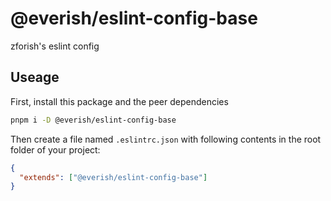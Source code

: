 # @everish/eslint-config-base

zforish's eslint config

## Useage

First, install this package and the peer dependencies

```bash
pnpm i -D @everish/eslint-config-base
```

Then create a file named `.eslintrc.json` with following contents in the root folder of your project:

```json
{
  "extends": ["@everish/eslint-config-base"]
}
```
